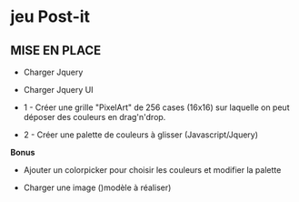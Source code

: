 # jeu Post-it

## MISE EN PLACE
* Charger Jquery 
* Charger Jquery UI

* 1 - Créer une grille "PixelArt" de 256 cases (16x16) sur laquelle on peut déposer des couleurs en drag'n'drop.

* 2 - Créer une palette de couleurs à glisser (Javascript/Jquery)


**Bonus** 
* Ajouter un colorpicker pour choisir les couleurs et modifier la palette

* Charger une image ()modèle à réaliser)




